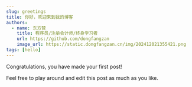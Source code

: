```yaml
---
slug: greetings
title: 你好，欢迎来到我的博客
authors:
  - name: 东方赞
    title: 程序员/注册会计师/终身学习者
    url: https://github.com/dongfangzan
    image_url: https://static.dongfangzan.cn/img/202412021355421.png
tags: [hello]
---
```


Congratulations, you have made your first post!

Feel free to play around and edit this post as much as you like.
